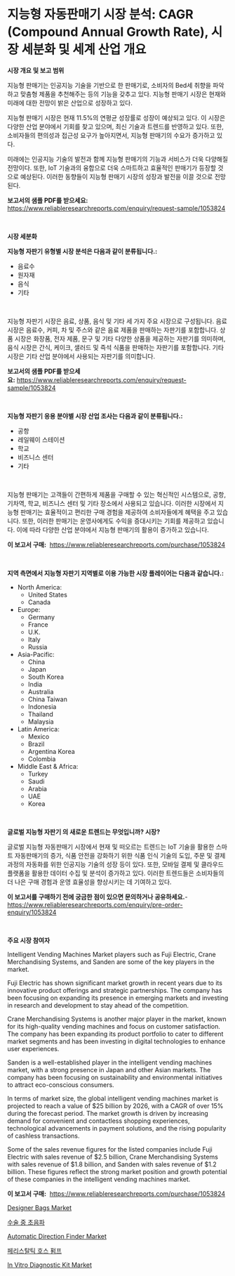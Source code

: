 <p><h1>지능형 자동판매기 시장 분석: CAGR (Compound Annual Growth Rate), 시장 세분화 및 세계 산업 개요</h1></p><p><strong>시장 개요 및 보고 범위</strong></p>
<p><p>지능형 판매기는 인공지능 기술을 기반으로 한 판매기로, 소비자의 Bed세 취향을 파악하고 맞춤형 제품을 추천해주는 등의 기능을 갖추고 있다. 지능형 판매기 시장은 현재와 미래에 대한 전망이 밝은 산업으로 성장하고 있다. </p><p>지능형 판매기 시장은 현재 11.5%의 연평균 성장률로 성장이 예상되고 있다. 이 시장은 다양한 산업 분야에서 기회를 찾고 있으며, 최신 기술과 트렌드를 반영하고 있다. 또한, 소비자들의 편의성과 접근성 요구가 높아지면서, 지능형 판매기의 수요가 증가하고 있다.</p><p>미래에는 인공지능 기술의 발전과 함께 지능형 판매기의 기능과 서비스가 더욱 다양해질 전망이다. 또한, IoT 기술과의 융합으로 더욱 스마트하고 효율적인 판매기가 등장할 것으로 예상된다. 이러한 동향들이 지능형 판매기 시장의 성장과 발전을 이끌 것으로 전망된다.</p></p>
<p><strong>보고서의 샘플 PDF를 받으세요:</strong> <a href="https://www.reliableresearchreports.com/enquiry/request-sample/1053824">https://www.reliableresearchreports.com/enquiry/request-sample/1053824</a></p>
<p>&nbsp;</p>
<p><strong>시장 세분화</strong></p>
<p><strong>지능형 자판기 유형별 시장 분석은 다음과 같이 분류됩니다.:</strong></p>
<p><ul><li>음료수</li><li>원자재</li><li>음식</li><li>기타</li></ul></p>
<p>&nbsp;</p>
<p><p>지능형 자판기 시장은 음료, 상품, 음식 및 기타 세 가지 주요 시장으로 구성됩니다. 음료 시장은 음료수, 커피, 차 및 주스와 같은 음료 제품을 판매하는 자판기를 포함합니다. 상품 시장은 화장품, 전자 제품, 문구 및 기타 다양한 상품을 제공하는 자판기를 의미하며, 음식 시장은 간식, 케이크, 샐러드 및 즉석 식품을 판매하는 자판기를 포함합니다. 기타 시장은 기타 산업 분야에서 사용되는 자판기를 의미합니다.</p></p>
<p><strong>보고서의 샘플 PDF를 받으세요:</strong>&nbsp;<a href="https://www.reliableresearchreports.com/enquiry/request-sample/1053824">https://www.reliableresearchreports.com/enquiry/request-sample/1053824</a></p>
<p>&nbsp;</p>
<p><strong> 지능형 자판기 응용 분야별 시장 산업 조사는 다음과 같이 분류됩니다.:</strong></p>
<p><ul><li>공항</li><li>레일웨이 스테이션</li><li>학교</li><li>비즈니스 센터</li><li>기타</li></ul></p>
<p>&nbsp;</p>
<p><p>지능형 판매기는 고객들이 간편하게 제품을 구매할 수 있는 혁신적인 시스템으로, 공항, 기차역, 학교, 비즈니스 센터 및 기타 장소에서 사용되고 있습니다. 이러한 시장에서 지능형 판매기는 효율적이고 편리한 구매 경험을 제공하여 소비자들에게 혜택을 주고 있습니다. 또한, 이러한 판매기는 운영사에게도 수익을 증대시키는 기회를 제공하고 있습니다. 이에 따라 다양한 산업 분야에서 지능형 판매기의 활용이 증가하고 있습니다.</p></p>
<p><strong>이 보고서 구매:</strong>&nbsp; <a href="https://www.reliableresearchreports.com/purchase/1053824">https://www.reliableresearchreports.com/purchase/1053824</a></p>
<p>&nbsp;</p>
<p><strong>지역 측면에서 지능형 자판기 지역별로 이용 가능한 시장 플레이어는 다음과 같습니다.:</strong></p>
<p><ul>
    <li>
        North America:
        <ul>
            <li>United States</li>
            <li>Canada</li>
        </ul>
    </li>
    <li>
        Europe:
        <ul>
            <li>Germany</li>
            <li>France</li>
            <li>U.K.</li>
            <li>Italy</li>
            <li>Russia</li>
        </ul>
    </li>
    <li>
        Asia-Pacific:
        <ul>
            <li>China</li>
            <li>Japan</li>
            <li>South Korea</li>
            <li>India</li>
            <li>Australia</li>
            <li>China Taiwan</li>
            <li>Indonesia</li>
            <li>Thailand</li>
            <li>Malaysia</li>
        </ul>
    </li>
    <li>
        Latin America:
        <ul>
            <li>Mexico</li>
            <li>Brazil</li>
            <li>Argentina Korea</li>
            <li>Colombia</li>
        </ul>
    </li>
    <li>
        Middle East & Africa:
        <ul>
            <li>Turkey</li>
            <li>Saudi</li>
            <li>Arabia</li>
            <li>UAE</li>
            <li>Korea</li>
        </ul>
    </li>
    </ul></p>
<p>&nbsp;</p>
<p><strong>글로벌 지능형 자판기 의 새로운 트렌드는 무엇입니까? 시장?</strong></p>
<p><p>글로벌 지능형 자동판매기 시장에서 현재 및 떠오르는 트렌드는 IoT 기술을 활용한 스마트 자동판매기의 증가, 식품 안전을 강화하기 위한 식품 인식 기술의 도입, 주문 및 결제 과정의 자동화를 위한 인공지능 기술의 성장 등이 있다. 또한, 모바일 결제 및 클라우드 플랫폼을 활용한 데이터 수집 및 분석이 증가하고 있다. 이러한 트렌드들은 소비자들의 더 나은 구매 경험과 운영 효율성을 향상시키는 데 기여하고 있다.</p></p>
<p><strong>이 보고서를 구매하기 전에 궁금한 점이 있으면 문의하거나 공유하세요.</strong>- <a href="https://www.reliableresearchreports.com/enquiry/pre-order-enquiry/1053824">https://www.reliableresearchreports.com/enquiry/pre-order-enquiry/1053824</a></p>
<p>&nbsp;</p>
<p><strong>주요 시장 참여자</strong></p>
<p><p>Intelligent Vending Machines Market players such as Fuji Electric, Crane Merchandising Systems, and Sanden are some of the key players in the market. </p><p>Fuji Electric has shown significant market growth in recent years due to its innovative product offerings and strategic partnerships. The company has been focusing on expanding its presence in emerging markets and investing in research and development to stay ahead of the competition. </p><p>Crane Merchandising Systems is another major player in the market, known for its high-quality vending machines and focus on customer satisfaction. The company has been expanding its product portfolio to cater to different market segments and has been investing in digital technologies to enhance user experiences.</p><p>Sanden is a well-established player in the intelligent vending machines market, with a strong presence in Japan and other Asian markets. The company has been focusing on sustainability and environmental initiatives to attract eco-conscious consumers. </p><p>In terms of market size, the global intelligent vending machines market is projected to reach a value of $25 billion by 2026, with a CAGR of over 15% during the forecast period. The market growth is driven by increasing demand for convenient and contactless shopping experiences, technological advancements in payment solutions, and the rising popularity of cashless transactions.</p><p>Some of the sales revenue figures for the listed companies include Fuji Electric with sales revenue of $2.5 billion, Crane Merchandising Systems with sales revenue of $1.8 billion, and Sanden with sales revenue of $1.2 billion. These figures reflect the strong market position and growth potential of these companies in the intelligent vending machines market.</p></p>
<p><strong>이 보고서 구매:</strong>&nbsp;&nbsp;<a href="https://www.reliableresearchreports.com/purchase/1053824">https://www.reliableresearchreports.com/purchase/1053824</a></p>
<p><p><a href="https://github.com/abdelrhmankishk22/Market-Research-Report-List-3/blob/main/designer-bags-market.md">Designer Bags Market</a></p><p><a href="https://github.com/akzkkws047661437/Market-Research-Report-List-1/blob/main/52760353877.md">수술 중 초음파</a></p><p><a href="https://view.publitas.com/reportprime-1/automatic-direction-finder-market-size-evaluating-its-market-trends-growth-and-projections-2024-2031/">Automatic Direction Finder Market</a></p><p><a href="https://github.com/vsckjg50460/Market-Research-Report-List-1/blob/main/72876423878.md">페리스탈틱 호스 펌프</a></p><p><a href="https://issuu.com/reportprime-2/docs/in-vitro-diagnostic-kit-market-size-2030.pptx">In Vitro Diagnostic Kit Market</a></p></p>

